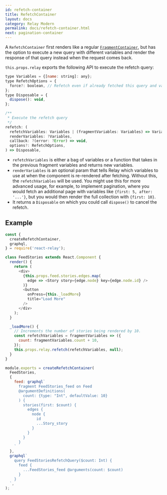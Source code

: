 ```yaml
---
id: refetch-container
title: RefetchContainer
layout: docs
category: Relay Modern
permalink: docs/refetch-container.html
next: pagination-container
---
```


A `RefetchContainer` first renders like a regular [`FragmentContainer`](./fragment-container.html), but has the option to execute a new query with different variables and render the response of that query instead when the request comes back.

`this.props.relay` exports the following API to execute the refetch query:

```javascript
type Variables = {[name: string]: any};
type RefetchOptions = {
  force?: boolean, // Refetch even if already fetched this query and variables.
};
type Disposable = {
  dispose(): void,
};

/**
 * Execute the refetch query
 */
refetch: (
  refetchVariables: Variables | (fragmentVariables: Variables) => Variables,
  renderVariables: ?Variables,
  callback: ?(error: ?Error) => void,
  options?: RefetchOptions,
) => Disposable,
```

* `refetchVariables` is either a bag of variables or a function that takes in the previous fragment variables and returns new variables.
* `renderVariables` is an optional param that tells Relay which variables to use at when the component is re-rendered after fetching. Without this, the `refetchVariables` will be used. You might use this for more advanced usage, for example, to implement pagination, where you would fetch an additional page with variables like `{first: 5, after: '...'}`, but you would then render the full collection with `{first: 10}`.
* It returns a `Disposable` on which you could call `dispose()` to cancel the refetch.


## Example

```javascript
const {
  createRefetchContainer,
  graphql,
} = require('react-relay');

class FeedStories extends React.Component {
  render() {
    return (
      <div>
        {this.props.feed.stories.edges.map(
          edge => <Story story={edge.node} key={edge.node.id} />
        )}
        <button
          onPress={this._loadMore}
          title="Load More"
        />
      </div>
    );
  }

  _loadMore() {
    // Increments the number of stories being rendered by 10.
    const refetchVariables = fragmentVariables => ({
      count: fragmentVariables.count + 10,
    });
    this.props.relay.refetch(refetchVariables, null);
  }
}

module.exports = createRefetchContainer(
  FeedStories,
  {
    feed: graphql`
      fragment FeedStories_feed on Feed
      @argumentDefinitions(
        count: {type: "Int", defaultValue: 10}
      ) {
        stories(first: $count) {
          edges {
            node {
              id
              ...Story_story
            }
          }
        }
      }
    `
  },
  graphql`
    query FeedStoriesRefetchQuery($count: Int) {
      feed {
        ...FeedStories_feed @arguments(count: $count)
      }
    }
  `,
);
```
